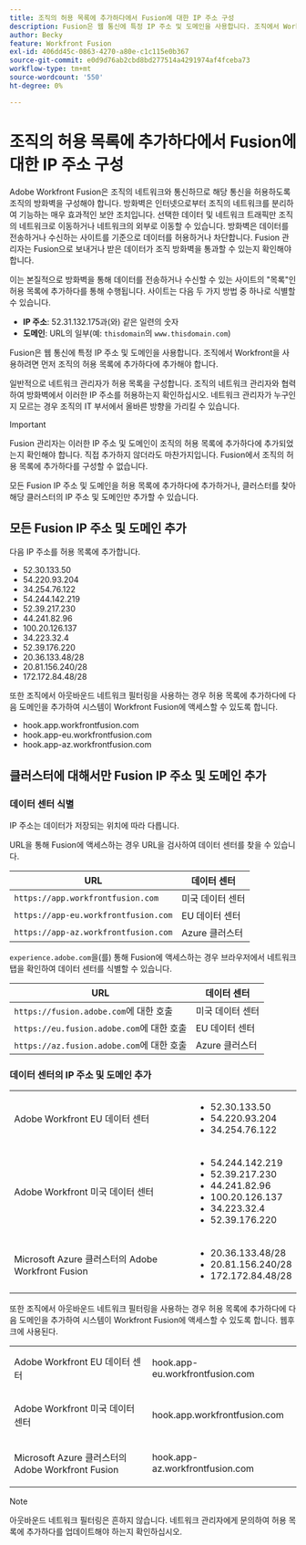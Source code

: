 ```yaml
---
title: 조직의 허용 목록에 추가하다에서 Fusion에 대한 IP 주소 구성
description: Fusion은 웹 통신에 특정 IP 주소 및 도메인을 사용합니다. 조직에서 Workfront을 사용하려면 먼저 조직의 허용 목록에 추가하다에 추가해야 합니다.
author: Becky
feature: Workfront Fusion
exl-id: 406dd45c-0863-4270-a80e-c1c115e0b367
source-git-commit: e0d9d76ab2cbd8bd277514a4291974af4fceba73
workflow-type: tm+mt
source-wordcount: '550'
ht-degree: 0%

---
```


# 조직의 허용 목록에 추가하다에서 Fusion에 대한 IP 주소 구성

Adobe Workfront Fusion은 조직의 네트워크와 통신하므로 해당 통신을 허용하도록 조직의 방화벽을 구성해야 합니다. 방화벽은 인터넷으로부터 조직의 네트워크를 분리하여 기능하는 매우 효과적인 보안 조치입니다. 선택한 데이터 및 네트워크 트래픽만 조직의 네트워크로 이동하거나 네트워크의 외부로 이동할 수 있습니다. 방화벽은 데이터를 전송하거나 수신하는 사이트를 기준으로 데이터를 허용하거나 차단합니다. Fusion 관리자는 Fusion으로 보내거나 받은 데이터가 조직 방화벽을 통과할 수 있는지 확인해야 합니다.

이는 본질적으로 방화벽을 통해 데이터를 전송하거나 수신할 수 있는 사이트의 &quot;목록&quot;인 허용 목록에 추가하다를 통해 수행됩니다. 사이트는 다음 두 가지 방법 중 하나로 식별할 수 있습니다.

* **IP 주소**: 52.31.132.175과(와) 같은 일련의 숫자
* **도메인**: URL의 일부(예: `thisdomain`의 `www.thisdomain.com`)

Fusion은 웹 통신에 특정 IP 주소 및 도메인을 사용합니다. 조직에서 Workfront을 사용하려면 먼저 조직의 허용 목록에 추가하다에 추가해야 합니다.

일반적으로 네트워크 관리자가 허용 목록을 구성합니다. 조직의 네트워크 관리자와 협력하여 방화벽에서 이러한 IP 주소를 허용하는지 확인하십시오. 네트워크 관리자가 누구인지 모르는 경우 조직의 IT 부서에서 올바른 방향을 가리킬 수 있습니다.

>[!IMPORTANT]
>
>Fusion 관리자는 이러한 IP 주소 및 도메인이 조직의 허용 목록에 추가하다에 추가되었는지 확인해야 합니다. 직접 추가하지 않더라도 마찬가지입니다. Fusion에서 조직의 허용 목록에 추가하다를 구성할 수 없습니다.

모든 Fusion IP 주소 및 도메인을 허용 목록에 추가하다에 추가하거나, 클러스터를 찾아 해당 클러스터의 IP 주소 및 도메인만 추가할 수 있습니다.

## 모든 Fusion IP 주소 및 도메인 추가

다음 IP 주소를 허용 목록에 추가합니다.

* 52.30.133.50
* 54.220.93.204
* 34.254.76.122
* 54.244.142.219
* 52.39.217.230
* 44.241.82.96
* 100.20.126.137
* 34.223.32.4
* 52.39.176.220
* 20.36.133.48/28
* 20.81.156.240/28
* 172.172.84.48/28

또한 조직에서 아웃바운드 네트워크 필터링을 사용하는 경우 허용 목록에 추가하다에 다음 도메인을 추가하여 시스템이 Workfront Fusion에 액세스할 수 있도록 합니다.

* hook.app.workfrontfusion.com
* hook.app-eu.workfrontfusion.com
* hook.app-az.workfrontfusion.com

## 클러스터에 대해서만 Fusion IP 주소 및 도메인 추가

### 데이터 센터 식별

IP 주소는 데이터가 저장되는 위치에 따라 다릅니다.

URL을 통해 Fusion에 액세스하는 경우 URL을 검사하여 데이터 센터를 찾을 수 있습니다.

| URL | 데이터 센터 |
| --- | --- |
| `https://app.workfrontfusion.com` | 미국 데이터 센터 |
| `https://app-eu.workfrontfusion.com` | EU 데이터 센터 |
| `https://app-az.workfrontfusion.com` | Azure 클러스터 |

`experience.adobe.com`을(를) 통해 Fusion에 액세스하는 경우 브라우저에서 네트워크 탭을 확인하여 데이터 센터를 식별할 수 있습니다.

| URL | 데이터 센터 |
| --- | --- |
| `https://fusion.adobe.com`에 대한 호출 | 미국 데이터 센터 |
| `https://eu.fusion.adobe.com`에 대한 호출 | EU 데이터 센터 |
| `https://az.fusion.adobe.com`에 대한 호출 | Azure 클러스터 |

### 데이터 센터의 IP 주소 및 도메인 추가

<table style="table-layout:auto"> 
 <col> 
 <col> 
 <tbody> 
  <tr> 
   <td role="rowheader">Adobe Workfront EU 데이터 센터</td> 
   <td> 
    <ul> 
     <li>52.30.133.50</li> 
     <li>54.220.93.204</li> 
     <li>34.254.76.122</li> 
    </ul> </td> 
  </tr> 
  <tr> 
   <td role="rowheader"> <p>Adobe Workfront 미국 데이터 센터</p> </td> 
   <td> 
    <ul> 
     <li>54.244.142.219</li> 
     <li>52.39.217.230</li> 
     <li>44.241.82.96</li>
     <li>100.20.126.137</li>
     <li>34.223.32.4</li>
     <li>52.39.176.220</li>
    </ul> </td> 
  </tr> 
  <tr> 
   <td role="rowheader">Microsoft Azure 클러스터의 Adobe Workfront Fusion</td> 
   <td> 
    <ul> 
     <li>20.36.133.48/28</li> 
     <li>20.81.156.240/28</li> 
     <li>172.172.84.48/28</li> 
    </ul> </td> 
  </tr> 
 </tbody> 
</table>

또한 조직에서 아웃바운드 네트워크 필터링을 사용하는 경우 허용 목록에 추가하다에 다음 도메인을 추가하여 시스템이 Workfront Fusion에 액세스할 수 있도록 합니다. 웹후크에 사용된다.

<table style="table-layout:auto">
 <col> 
 <col> 
 <tbody> 
  <tr> 
   <td role="rowheader">Adobe Workfront EU 데이터 센터</td> 
   <td> <p> hook.app-eu.workfrontfusion.com </p> </td> 
  </tr> 
  <tr> 
   <td role="rowheader"> <p>Adobe Workfront 미국 데이터 센터</p> </td> 
   <td> <p>hook.app.workfrontfusion.com </p> </td> 
  </tr> 
  <tr> 
   <td role="rowheader"> <p>Microsoft Azure 클러스터의 Adobe Workfront Fusion</p> </td> 
   <td> <p>hook.app-az.workfrontfusion.com </p> </td> 
  </tr> 
 </tbody> 
</table>

>[!NOTE]
>
>아웃바운드 네트워크 필터링은 흔하지 않습니다. 네트워크 관리자에게 문의하여 허용 목록에 추가하다를 업데이트해야 하는지 확인하십시오.
